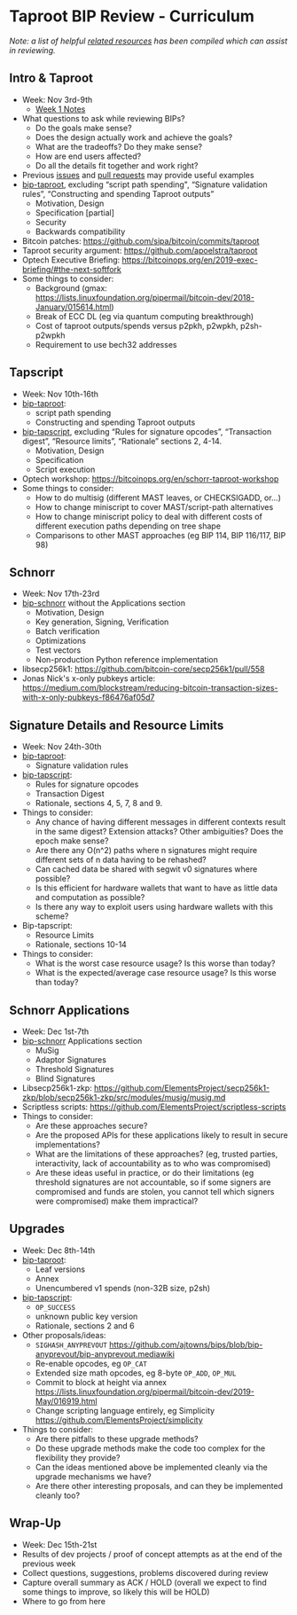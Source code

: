 # Taproot BIP Review - Curriculum

_Note: a list of helpful [related resources](Resources.md) has been compiled
which can assist in reviewing._

## Intro & Taproot

* Week: Nov 3rd-9th
  * [Week 1 Notes](week-1.md)
* What questions to ask while reviewing BIPs?
  * Do the goals make sense?
  * Does the design actually work and achieve the goals?
  * What are the tradeoffs? Do they make sense?
  * How are end users affected?
  * Do all the details fit together and work right?
* Previous [issues](https://github.com/sipa/bips/issues?q=is%3Aissue) and [pull requests](https://github.com/sipa/bips/pulls?q=is%3Apr) may provide useful examples
* [bip-taproot][TR], excluding “script path spending", “Signature validation rules”, “Constructing and spending Taproot outputs”
  * Motivation, Design
  * Specification [partial]
  * Security
  * Backwards compatibility
* Bitcoin patches: https://github.com/sipa/bitcoin/commits/taproot
* Taproot security argument: https://github.com/apoelstra/taproot
* Optech Executive Briefing: https://bitcoinops.org/en/2019-exec-briefing/#the-next-softfork
* Some things to consider:
  * Background (gmax: https://lists.linuxfoundation.org/pipermail/bitcoin-dev/2018-January/015614.html)
  * Break of ECC DL (eg via quantum computing breakthrough)
  * Cost of taproot outputs/spends versus p2pkh, p2wpkh, p2sh-p2wpkh
  * Requirement to use bech32 addresses

## Tapscript

* Week: Nov 10th-16th
* [bip-taproot][TR]:
  * script path spending
  * Constructing and spending Taproot outputs
* [bip-tapscript][TS], excluding “Rules for signature opcodes”, “Transaction digest”, “Resource limits”, “Rationale” sections 2, 4-14.
  * Motivation, Design
  * Specification
  * Script execution
* Optech workshop: https://bitcoinops.org/en/schorr-taproot-workshop
* Some things to consider:
  * How to do multisig (different MAST leaves, or CHECKSIGADD, or…)
  * How to change miniscript to cover MAST/script-path alternatives
  * How to change miniscript policy to deal with different costs of different execution paths depending on tree shape
  * Comparisons to other MAST approaches (eg BIP 114, BIP 116/117, BIP 98)

## Schnorr

* Week: Nov 17th-23rd
* [bip-schnorr][SCH] without the Applications section
  * Motivation, Design
  * Key generation, Signing, Verification
  * Batch verification
  * Optimizations
  * Test vectors
  * Non-production Python reference implementation
* libsecp256k1: https://github.com/bitcoin-core/secp256k1/pull/558
* Jonas Nick's x-only pubkeys article: https://medium.com/blockstream/reducing-bitcoin-transaction-sizes-with-x-only-pubkeys-f86476af05d7

## Signature Details and Resource Limits

* Week: Nov 24th-30th
* [bip-taproot][TR]:
  * Signature validation rules
* [bip-tapscript][TS]:
  * Rules for signature opcodes
  * Transaction Digest
  * Rationale, sections 4, 5, 7, 8 and 9.
* Things to consider:
  * Any chance of having different messages in different contexts result in the same digest? Extension attacks? Other ambiguities? Does the epoch make sense?
  * Are there any O(n^2) paths where n signatures might require different sets of n data having to be rehashed?
  * Can cached data be shared with segwit v0 signatures where possible?
  * Is this efficient for hardware wallets that want to have as little data and computation as possible?
  * Is there any way to exploit users using hardware wallets with this scheme?
* Bip-tapscript:
  * Resource Limits
  * Rationale, sections 10-14
* Things to consider:
  * What is the worst case resource usage? Is this worse than today?
  * What is the expected/average case resource usage? Is this worse than today?

## Schnorr Applications

* Week: Dec 1st-7th
* [bip-schnorr][SCH] Applications section
  * MuSig
  * Adaptor Signatures
  * Threshold Signatures
  * Blind Signatures
* Libsecp256k1-zkp: https://github.com/ElementsProject/secp256k1-zkp/blob/secp256k1-zkp/src/modules/musig/musig.md
* Scriptless scripts: https://github.com/ElementsProject/scriptless-scripts
* Things to consider:
  * Are these approaches secure?
  * Are the proposed APIs for these applications likely to result in secure implementations?
  * What are the limitations of these approaches? (eg, trusted parties, interactivity, lack of accountability as to who was compromised)
  * Are these ideas useful in practice, or do their limitations (eg threshold signatures are not accountable, so if some signers are compromised and funds are stolen, you cannot tell which signers were compromised) make them impractical?

## Upgrades

* Week: Dec 8th-14th
* [bip-taproot][TR]:
  * Leaf versions
  * Annex
  * Unencumbered v1 spends (non-32B size, p2sh)
* [bip-tapscript][TS]:
  * `OP_SUCCESS`
  * unknown public key version
  * Rationale, sections 2 and 6
* Other proposals/ideas:
  * `SIGHASH_ANYPREVOUT` https://github.com/ajtowns/bips/blob/bip-anyprevout/bip-anyprevout.mediawiki
  * Re-enable opcodes, eg `OP_CAT`
  * Extended size math opcodes, eg 8-byte `OP_ADD`, `OP_MUL`
  * Commit to block at height via annex https://lists.linuxfoundation.org/pipermail/bitcoin-dev/2019-May/016919.html
  * Change scripting language entirely, eg Simplicity https://github.com/ElementsProject/simplicity
* Things to consider:
  * Are there pitfalls to these upgrade methods?
  * Do these upgrade methods make the code too complex for the flexibility they provide?
  * Can the ideas mentioned above be implemented cleanly via the upgrade mechanisms we have?
  * Are there other interesting proposals, and can they be implemented cleanly too?

## Wrap-Up

* Week: Dec 15th-21st
* Results of dev projects / proof of concept attempts as at the end of the previous week
* Collect questions, suggestions, problems discovered during review
* Capture overall summary as ACK / HOLD (overall we expect to find some things to improve, so likely this will be HOLD)
* Where to go from here


[TR]: https://github.com/sipa/bips/blob/bip-schnorr/bip-taproot.mediawiki
[TS]: https://github.com/sipa/bips/blob/bip-schnorr/bip-tapscript.mediawiki
[SCH]: https://github.com/sipa/bips/blob/bip-schnorr/bip-schnorr.mediawiki


